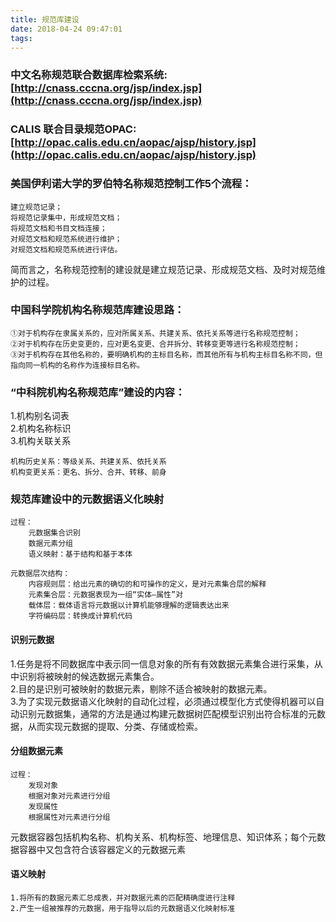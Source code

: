 ```yaml
---
title: 规范库建设
date: 2018-04-24 09:47:01
tags:
---
```

### 中文名称规范联合数据库检索系统: [http://cnass.cccna.org/jsp/index.jsp](http://cnass.cccna.org/jsp/index.jsp)

### CALIS 联合目录规范OPAC: [http://opac.calis.edu.cn/aopac/ajsp/history.jsp](http://opac.calis.edu.cn/aopac/ajsp/history.jsp)

### 美国伊利诺大学的罗伯特名称规范控制工作5个流程：  

	建立规范记录；  
	将规范记录集中，形成规范文档；
	将规范文档和书目文档连接；
	对规范文档和规范系统进行维护；
	对规范文档和规范系统进行评估。
简而言之，名称规范控制的建设就是建立规范记录、形成规范文档、及时对规范维护的过程。 

### 中国科学院机构名称规范库建设思路：
	①对于机构存在隶属关系的，应对所属关系、共建关系、依托关系等进行名称规范控制；
	②对于机构存在历史变更的，应对更名变更、合并拆分、转移变更等进行名称规范控制；
	③对于机构存在其他名称的，要明确机构的主标目名称，而其他所有与机构主标目名称不同，但指向同一机构的名称作为连接标目名称。 

### “中科院机构名称规范库”建设的内容：
1.机构别名词表   
2.机构名称标识  
3.机构关联关系 
	
	机构历史关系：等级关系、共建关系、依托关系
	机构变更关系：更名、拆分、合并、转移、前身
### 规范库建设中的元数据语义化映射

	过程：
		元数据集合识别
		数据元素分组
		语义映射：基于结构和基于本体

	元数据层次结构：
		内容规则层：给出元素的确切的和可操作的定义，是对元素集合层的解释
		元素集合层：元数据表现为一组“实体—属性”对
		载体层：载体语言将元数据以计算机能够理解的逻辑表达出来
		字符编码层：转换成计算机代码
#### 识别元数据
1.任务是将不同数据库中表示同一信息对象的所有有效数据元素集合进行采集，从中识别将被映射的候选数据元素集合。  
2.目的是识别可被映射的数据元素，剔除不适合被映射的数据元素。  
3.为了实现元数据语义化映射的自动化过程，必须通过模型化方式使得机器可以自动识别元数据集，通常的方法是通过构建元数据树匹配模型识别出符合标准的元数据，从而实现元数据的提取、分类、存储或检索。
#### 分组数据元素
	
	过程：
		发现对象
		根据对象对元素进行分组
		发现属性
		根据属性对元素进行分组

元数据容器包括机构名称、机构关系、机构标签、地理信息、知识体系；每个元数据容器中又包含符合该容器定义的元数据元素


#### 语义映射
	1.将所有的数据元素汇总成表，并对数据元素的匹配精确度进行注释
	2.产生一组被推荐的元数据，用于指导以后的元数据语义化映射标准

